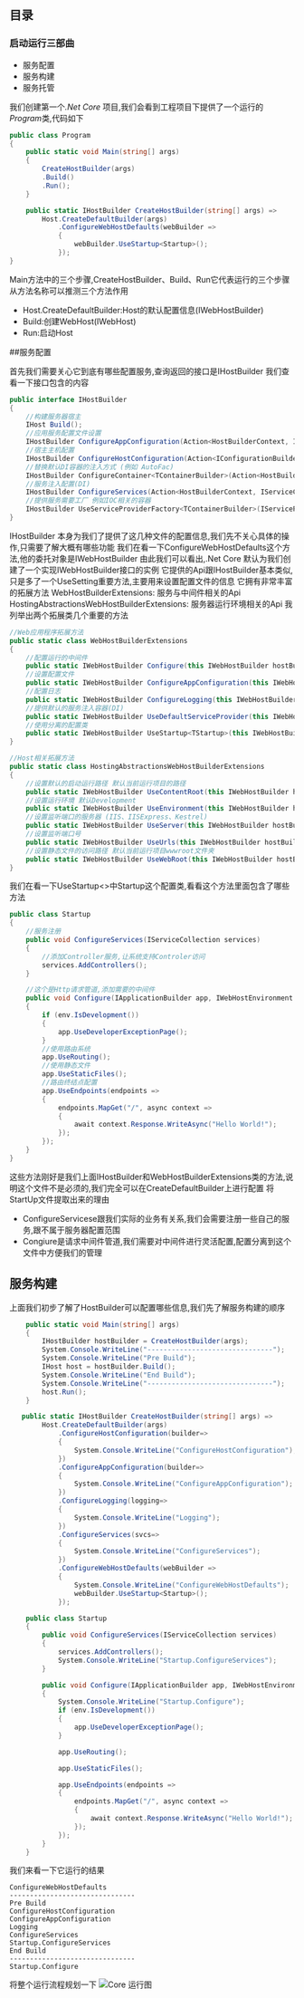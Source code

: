 
## 目录
### 启动运行三部曲
* 服务配置
* 服务构建
* 服务托管

我们创建第一个<em>.Net Core</em> 项目,我们会看到工程项目下提供了一个运行的<em>Program</em>类,代码如下

```C#
public class Program
{
    public static void Main(string[] args)
    {
        CreateHostBuilder(args)
        .Build()
        .Run();
    }

    public static IHostBuilder CreateHostBuilder(string[] args) =>
        Host.CreateDefaultBuilder(args)
            .ConfigureWebHostDefaults(webBuilder =>
            {
                webBuilder.UseStartup<Startup>();
            });
}
```
Main方法中的三个步骤,CreateHostBuilder、Build、Run它代表运行的三个步骤
从方法名称可以推测三个方法作用
* Host.CreateDefaultBuilder:Host的默认配置信息(IWebHostBuilder)
* Build:创建WebHost(IWebHost)
* Run:启动Host
  

##服务配置

首先我们需要关心它到底有哪些配置服务,查询返回的接口是IHostBuilder
我们查看一下接口包含的内容
```C#
public interface IHostBuilder
{
    //构建服务器宿主
    IHost Build();
    //应用服务配置文件设置
    IHostBuilder ConfigureAppConfiguration(Action<HostBuilderContext, IConfigurationBuilder> configureDelegate);
    //宿主主机配置
    IHostBuilder ConfigureHostConfiguration(Action<IConfigurationBuilder> configureDelegate);
    //替换默认DI容器的注入方式 (例如 AutoFac)
    IHostBuilder ConfigureContainer<TContainerBuilder>(Action<HostBuilderContext, TContainerBuilder> configureDelegate);
    //服务注入配置(DI)
    IHostBuilder ConfigureServices(Action<HostBuilderContext, IServiceCollection> configureDelegate);
    //提供服务需要工厂 例如IOC相关的容器
    IHostBuilder UseServiceProviderFactory<TContainerBuilder>(IServiceProviderFactory<TContainerBuilder> factory);
}
```
IHostBuilder 本身为我们了提供了这几种文件的配置信息,我们先不关心具体的操作,只需要了解大概有哪些功能
我们在看一下ConfigureWebHostDefaults这个方法,他的委托对象是IWebHostBuilder
由此我们可以看出,.Net Core 默认为我们创建了一个实现IWebHostBuilder接口的实例
它提供的Api跟IHostBuilder基本类似,只是多了一个UseSetting重要方法,主要用来设置配置文件的信息
它拥有非常丰富的拓展方法
    WebHostBuilderExtensions: 服务与中间件相关的Api 
    HostingAbstractionsWebHostBuilderExtensions: 服务器运行环境相关的Api
我列举出两个拓展类几个重要的方法
```C#
//Web应用程序拓展方法
public static class WebHostBuilderExtensions
{
    //配置运行的中间件
    public static IWebHostBuilder Configure(this IWebHostBuilder hostBuilder,Action<IApplicationBuilder> configureApp){}
    //设置配置文件
    public static IWebHostBuilder ConfigureAppConfiguration(this IWebHostBuilder hostBuilder,Action<IConfigurationBuilder> configureDelegate){}
    //配置日志
    public static IWebHostBuilder ConfigureLogging(this IWebHostBuilder hostBuilder, Action<ILoggingBuilder> configureLogging){}
    //提供默认的服务注入容器(DI)
    public static IWebHostBuilder UseDefaultServiceProvider(this IWebHostBuilder hostBuilder, Action<ServiceProviderOptions> configure){}
    //使用分离的配置类
    public static IWebHostBuilder UseStartup<TStartup>(this IWebHostBuilder hostBuilder)｛｝
}

//Host相关拓展方法
public static class HostingAbstractionsWebHostBuilderExtensions
{
    //设置默认的启动运行路径 默认当前运行项目的路径
    public static IWebHostBuilder UseContentRoot(this IWebHostBuilder hostBuilder, string contentRoot){}
    //设置运行环境 默认Development
    public static IWebHostBuilder UseEnvironment(this IWebHostBuilder hostBuilder, string environment){}
    //设置监听端口的服务器 (IIS、IISExpress、Kestrel)
    public static IWebHostBuilder UseServer(this IWebHostBuilder hostBuilder, IServer server){}
    //设置监听端口号
    public static IWebHostBuilder UseUrls(this IWebHostBuilder hostBuilder, params string[] urls){}
    //设置静态文件的访问路径 默认当前运行项目wwwroot文件夹
    public static IWebHostBuilder UseWebRoot(this IWebHostBuilder hostBuilder, string webRoot){}
}
```
我们在看一下UseStartup<>中Startup这个配置类,看看这个方法里面包含了哪些方法
```C#
public class Startup
{
    //服务注册
    public void ConfigureServices(IServiceCollection services)
    {
        //添加Controller服务,让系统支持Controler访问
        services.AddControllers();
    }

    //这个是Http请求管道,添加需要的中间件
    public void Configure(IApplicationBuilder app, IWebHostEnvironment env)
    {
        if (env.IsDevelopment())
        {
            app.UseDeveloperExceptionPage();
        }
        //使用路由系统
        app.UseRouting();
        //使用静态文件
        app.UseStaticFiles();
        //路由终结点配置
        app.UseEndpoints(endpoints =>
        {
            endpoints.MapGet("/", async context =>
            {
                await context.Response.WriteAsync("Hello World!");
            });
        });
    }
}
```
这些方法刚好是我们上面IHostBuilder和WebHostBuilderExtensions类的方法,说明这个文件不是必须的,我们完全可以在CreateDefaultBuilder上进行配置
将StartUp文件提取出来的理由
* ConfigureServicese跟我们实际的业务有关系,我们会需要注册一些自己的服务,跟不属于服务器配置范围
* Congiure是请求中间件管道,我们需要对中间件进行灵活配置,配置分离到这个文件中方便我们的管理

## 服务构建

上面我们初步了解了HostBuilder可以配置哪些信息,我们先了解服务构建的顺序

```C#
    public static void Main(string[] args)
    {
        IHostBuilder hostBuilder = CreateHostBuilder(args);
        System.Console.WriteLine("-------------------------------");
        System.Console.WriteLine("Pre Build");
        IHost host = hostBuilder.Build();
        System.Console.WriteLine("End Build");
        System.Console.WriteLine("-------------------------------");
        host.Run();
    }

   public static IHostBuilder CreateHostBuilder(string[] args) =>
        Host.CreateDefaultBuilder(args)
            .ConfigureHostConfiguration(builder=>
            {
                System.Console.WriteLine("ConfigureHostConfiguration");
            })
            .ConfigureAppConfiguration(builder=>
            {
                System.Console.WriteLine("ConfigureAppConfiguration");
            })
            .ConfigureLogging(logging=>
            {
                System.Console.WriteLine("Logging");
            })
            .ConfigureServices(svcs=>
            {
                System.Console.WriteLine("ConfigureServices");
            })
            .ConfigureWebHostDefaults(webBuilder =>
            {
                System.Console.WriteLine("ConfigureWebHostDefaults");
                webBuilder.UseStartup<Startup>();
            });

    public class Startup
    {
        public void ConfigureServices(IServiceCollection services)
        {
            services.AddControllers();
            System.Console.WriteLine("Startup.ConfigureServices");
        }

        public void Configure(IApplicationBuilder app, IWebHostEnvironment env)
        {
            System.Console.WriteLine("Startup.Configure");
            if (env.IsDevelopment())
            {
                app.UseDeveloperExceptionPage();
            }

            app.UseRouting();

            app.UseStaticFiles();

            app.UseEndpoints(endpoints =>
            {
                endpoints.MapGet("/", async context =>
                {
                    await context.Response.WriteAsync("Hello World!");
                });
            });
        }
    }
```
我们来看一下它运行的结果
```
ConfigureWebHostDefaults
-------------------------------
Pre Build
ConfigureHostConfiguration     
ConfigureAppConfiguration
Logging
ConfigureServices
Startup.ConfigureServices
End Build
-------------------------------
Startup.Configure
```

将整个运行流程规划一下
![Core 运行图](https://raw.githubusercontent.com/neoshero/CloudNotes/master/Images/.Net%20Core%203.1/.Net%20Core%20Run%20Process.svg)
